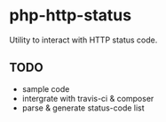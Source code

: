 # php-http-status

Utility to interact with HTTP status code.

## TODO
* sample code
* intergrate with travis-ci & composer
* parse & generate status-code list
